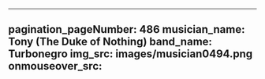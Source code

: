 ------
pagination_pageNumber: 486
musician_name: Tony (The Duke of Nothing)
band_name: Turbonegro
img_src: images/musician0494.png
onmouseover_src: 
------